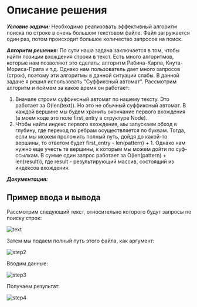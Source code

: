 # Описание решения

***Условие задачи:*** Необходимо реализовать эффективный алгоритм поиска по строке в очень большом текстовом файле. Файл загружается один раз, потом происходит большое количество запросов на поиск.

***Алгоритм решения:*** По сути наша задача заключается в том, чтобы найти позиции вхождения строки в текст. Есть много алгоритмов, которые нам позволяют это сделать: алгоритм Рабина-Карпа, Кнута-Мориса-Прата и т.д. Однако нам пользователь дает много запросов (строк), поэтому эти алгоритмы в данной ситуации слабы. В данной задаче я решил использовать "Суффиксный автомат". Рассмотрим алгоритм и поймем за какое время он работает:
1. Вначале строим суффиксный автомат по нашему тексту. Это работает за O(len(text)). Но это не обычный суффиксный автомат. В каждой вершине мы будем хранить окончание первого вхождения (в моем коде это поле first_entry в структуре Node).
2. Чтобы найти индекс первого вхождения, мы запускаем обход в глубину, где переход по ребрам осуществляется по буквам. Тогда, если мы можем проложить полный путь, дойдя до какой-то вершины, то ответом будет first_entry - len(pattern) + 1. Однако нам нужно еще учесть те вершины, к которым мы можем дойти по суф-ссылкам. В сумме один запрос работает за O(len(pattern) + len(result)), где result - результирующий массив, состоящий из индексов вхождения.

***Документация:*** 


## Пример ввода и вывода
Рассмотрим следующий текст, относительно которого будут запросы по поиску строк:

![text](https://user-images.githubusercontent.com/65976385/161101135-2908df9f-93de-4e2e-b4c9-3d21cb7d937f.jpg)

Затем мы подаем полный путь этого файла, как аргумент:

![step2](https://user-images.githubusercontent.com/65976385/161101883-69ad4ff7-da2f-449d-8b67-ea883f5acb34.jpg)

Вводим данные:

![step3](https://user-images.githubusercontent.com/65976385/161102978-0693a98a-5215-454e-8a80-9dd1c2212fad.jpg)

Получаем результат:

![step4](https://user-images.githubusercontent.com/65976385/161103317-37eeb05e-5e9d-45bd-ae28-7937f6a81af2.jpg)
